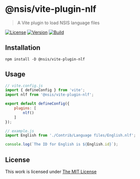 # @nsis/vite-plugin-nlf

> A Vite plugin to load NSIS language files

[![License](https://img.shields.io/github/license/idleberg/vite-plugin-nlf?color=blue&style=for-the-badge)](https://github.com/idleberg/vite-plugin-nlf/blob/main/LICENSE)
[![Version](https://img.shields.io/npm/v/@nsis/vite-plugin-nlf?style=for-the-badge)](https://www.npmjs.org/package/@nsis/vite-plugin-nlf)
[![Build](https://img.shields.io/github/actions/workflow/status/idleberg/vite-plugin-nlf/tests.yml?style=for-the-badge)](https://github.com/idleberg/vite-plugin-nlf/actions)

## Installation

`npm install -D @nsis/vite-plugin-nlf`

## Usage

```js
// vite.config.js
import { defineConfig } from 'vite';
import nlf from '@nsis/vite-plugin-nlf';

export default defineConfig({
    plugins: [
        nlf()
    ]
});
```

```js
// example.js
import English from './Contrib/Language files/English.nlf';

console.log(`The ID for English is ${English.id}`);
```

## License

This work is licensed under [The MIT License](LICENSE)
